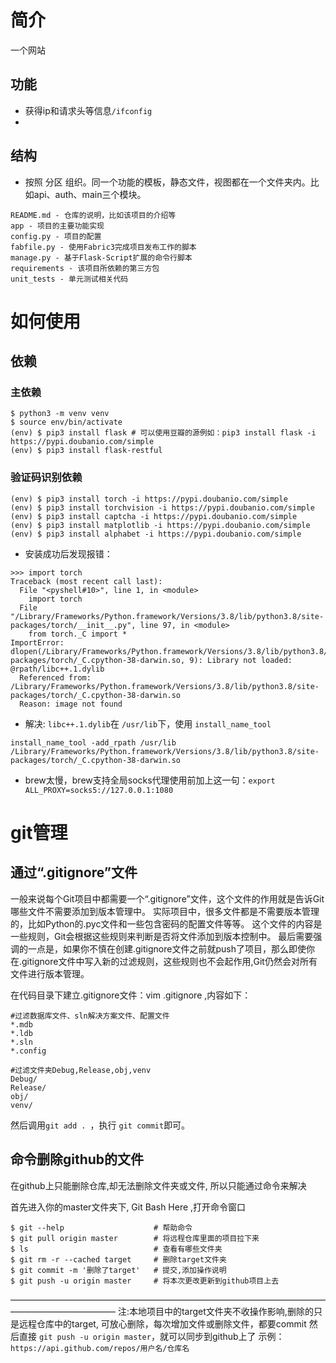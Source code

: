 # 简介
一个网站
## 功能
* 获得ip和请求头等信息`/ifconfig`
* 
## 结构
* 按照 分区 组织。同一个功能的模板，静态文件，视图都在一个文件夹内。比如api、auth、main三个模块。

```
README.md - 仓库的说明，比如该项目的介绍等
app - 项目的主要功能实现
config.py - 项目的配置
fabfile.py - 使用Fabric3完成项目发布工作的脚本
manage.py - 基于Flask-Script扩展的命令行脚本
requirements - 该项目所依赖的第三方包
unit_tests - 单元测试相关代码
```

# 如何使用
## 依赖
### 主依赖
```
$ python3 -m venv venv
$ source env/bin/activate
(env) $ pip3 install flask # 可以使用豆瓣的源例如：pip3 install flask -i https://pypi.doubanio.com/simple
(env) $ pip3 install flask-restful
```



### 验证码识别依赖
```
(env) $ pip3 install torch -i https://pypi.doubanio.com/simple
(env) $ pip3 install torchvision -i https://pypi.doubanio.com/simple
(env) $ pip3 install captcha -i https://pypi.doubanio.com/simple
(env) $ pip3 install matplotlib -i https://pypi.doubanio.com/simple
(env) $ pip3 install alphabet -i https://pypi.doubanio.com/simple
```
* 安装成功后发现报错：
```
>>> import torch
Traceback (most recent call last):
  File "<pyshell#10>", line 1, in <module>
    import torch
  File "/Library/Frameworks/Python.framework/Versions/3.8/lib/python3.8/site-packages/torch/__init__.py", line 97, in <module>
    from torch._C import *
ImportError: dlopen(/Library/Frameworks/Python.framework/Versions/3.8/lib/python3.8/site-packages/torch/_C.cpython-38-darwin.so, 9): Library not loaded: @rpath/libc++.1.dylib
  Referenced from: /Library/Frameworks/Python.framework/Versions/3.8/lib/python3.8/site-packages/torch/_C.cpython-38-darwin.so
  Reason: image not found
```
* 解决:
`libc++.1.dylib`在 `/usr/lib`下，使用 `install_name_tool`

```
install_name_tool -add_rpath /usr/lib /Library/Frameworks/Python.framework/Versions/3.8/lib/python3.8/site-packages/torch/_C.cpython-38-darwin.so
```

* brew太慢，brew支持全局socks代理使用前加上这一句：`export ALL_PROXY=socks5://127.0.0.1:1080`


# git管理
## 通过“.gitignore”文件
一般来说每个Git项目中都需要一个“.gitignore”文件，这个文件的作用就是告诉Git哪些文件不需要添加到版本管理中。
实际项目中，很多文件都是不需要版本管理的，比如Python的.pyc文件和一些包含密码的配置文件等等。
这个文件的内容是一些规则，Git会根据这些规则来判断是否将文件添加到版本控制中。
最后需要强调的一点是，如果你不慎在创建.gitignore文件之前就push了项目，那么即使你在.gitignore文件中写入新的过滤规则，这些规则也不会起作用,Git仍然会对所有文件进行版本管理。

在代码目录下建立.gitignore文件：vim .gitignore ,内容如下：
```
#过滤数据库文件、sln解决方案文件、配置文件  
*.mdb
*.ldb
*.sln
*.config

#过滤文件夹Debug,Release,obj,venv
Debug/  
Release/  
obj/  
venv/
```

然后调用`git add . `，执行 `git commit`即可。

## 命令删除github的文件

在github上只能删除仓库,却无法删除文件夹或文件, 所以只能通过命令来解决

首先进入你的master文件夹下, Git Bash Here ,打开命令窗口
```
$ git --help                    # 帮助命令
$ git pull origin master        # 将远程仓库里面的项目拉下来
$ ls                            # 查看有哪些文件夹
$ git rm -r --cached target     # 删除target文件夹
$ git commit -m '删除了target'   # 提交,添加操作说明
$ git push -u origin master     # 将本次更改更新到github项目上去
```
————————————————————————————————————————————————
注:本地项目中的target文件夹不收操作影响,删除的只是远程仓库中的target, 可放心删除，每次增加文件或删除文件，都要commit 然后直接 `git push -u origin master`，就可以同步到github上了
示例：`https://api.github.com/repos/用户名/仓库名`